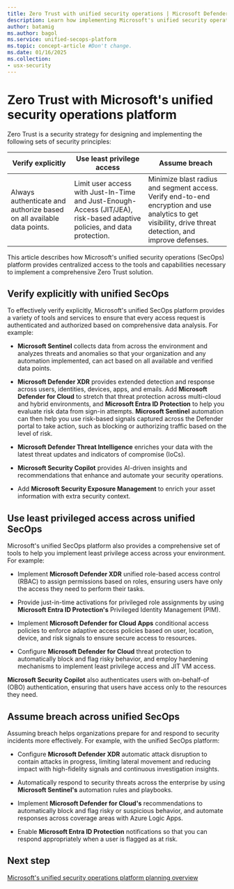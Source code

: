 ```yaml
---
title: Zero Trust with unified security operations | Microsoft Defender
description: Learn how implementing Microsoft's unified security operations platform can help you deploy a Zero Trust architecture.
author: batamig
ms.author: bagol
ms.service: unified-secops-platform
ms.topic: concept-article #Don't change.
ms.date: 01/16/2025
ms.collection:
- usx-security
---
```


# Zero Trust with Microsoft's unified security operations platform

Zero Trust is a security strategy for designing and implementing the following sets of security principles:

|Verify explicitly  |Use least privilege access  |Assume breach  |
|---------|---------|---------|
|Always authenticate and authorize based on all available data points.     | Limit user access with Just-In-Time and Just-Enough-Access (JIT/JEA), risk-based adaptive policies, and data protection.        | Minimize blast radius and segment access. Verify end-to-end encryption and use analytics to get visibility, drive threat detection, and improve defenses.        |

This article describes how Microsoft's unified security operations (SecOps) platform provides centralized access to the tools and capabilities necessary to implement a comprehensive Zero Trust solution.

## Verify explicitly with unified SecOps

To effectively verify explicitly, Microsoft's unified SecOps platform provides a variety of tools and services to ensure that every access request is authenticated and authorized based on comprehensive data analysis. For example:

- **Microsoft Sentinel** collects data from across the environment and analyzes threats and anomalies so that your organization and any automation implemented, can act based on all available and verified data points.

- **Microsoft Defender XDR** provides extended detection and response across users, identities, devices, apps, and emails. Add **Microsoft Defender for Cloud** to stretch that threat protection across multi-cloud and hybrid environments, and **Microsoft Entra ID Protection** to help you evaluate risk data from sign-in attempts. **Microsoft Sentinel** automation can then help you use risk-based signals captured across the Defender portal to take action, such as blocking or authorizing traffic based on the level of risk.

- **Microsoft Defender Threat Intelligence** enriches your data with the latest threat updates and indicators of compromise (IoCs). 
- **Microsoft Security Copilot** provides AI-driven insights and recommendations that enhance and automate your security operations. 
- Add **Microsoft Security Exposure Management** to enrich your asset information with extra security context.

## Use least privileged access across unified SecOps

Microsoft's unified SecOps platform also provides a comprehensive set of tools to help you implement least privilege access across your environment. For example:

- Implement **Microsoft Defender XDR** unified role-based access control (RBAC) to assign permissions based on roles, ensuring users have only the access they need to perform their tasks.

-  Provide just-in-time activations for privileged role assignments by using **Microsoft Entra ID Protection's** Privileged Identity Management (PIM).

- Implement **Microsoft Defender for Cloud Apps** conditional access policies to enforce adaptive access policies based on user, location, device, and risk signals to ensure secure access to resources.

- Configure **Microsoft Defender for Cloud** threat protection to automatically block and flag risky behavior, and employ hardening mechanisms to implement least privilege access and JIT VM access.

**Microsoft Security Copilot** also authenticates users with on-behalf-of (OBO) authentication, ensuring that users have access only to the resources they need.

## Assume breach across unified SecOps

Assuming breach helps organizations prepare for and respond to security incidents more effectively. For example, with the unified SecOps platform:

- Configure **Microsoft Defender XDR** automatic attack disruption to contain attacks in progress, limiting lateral movement and reducing impact with high-fidelity signals and continuous investigation insights.

- Automatically respond to security threats across the enterprise by using **Microsoft Sentinel's** automation rules and playbooks.

- Implement **Microsoft Defender for Cloud's** recommendations to automatically block and flag risky or suspicious behavior, and automate responses across coverage areas with Azure Logic Apps.

- Enable **Microsoft Entra ID Protection** notifications so that you can respond appropriately when a user is flagged as at risk.

## Next step

[Microsoft's unified security operations platform planning overview](overview-plan.md)
